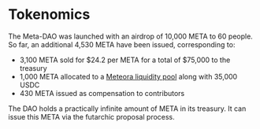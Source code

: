 # Tokenomics

The Meta-DAO was launched with an airdrop of 10,000 META to 60 people. So far, an additional 4,530 META have been issued, corresponding to:

* 3,100 META sold for $24.2 per META for a total of $75,000 to the treasury
* 1,000 META allocated to a [Meteora liquidity pool](https://app.meteora.ag/pools/6t2CdBC26q9tj6jBwPzzFZogtjX8mtmVHUmAFmjAhMSn) along with 35,000 USDC
* 430 META issued as compensation to contributors

The DAO holds a practically infinite amount of META in its treasury. It can issue this META via the futarchic proposal process.
